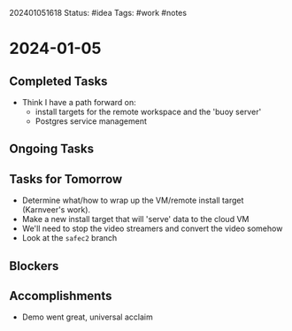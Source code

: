 202401051618
Status: #idea
Tags: #work #notes 

# 2024-01-05

## Completed Tasks 
- Think I have a path forward on:
	- install targets for the remote workspace and the 'buoy server'
	- Postgres service management

## Ongoing Tasks

## Tasks for Tomorrow
- Determine what/how to wrap up the VM/remote install target (Karnveer's work).
- Make a new install target that will 'serve' data to the cloud VM
- We'll need to stop the video streamers and convert the video somehow
- Look at the `safec2` branch

## Blockers

## Accomplishments
- Demo went great, universal acclaim